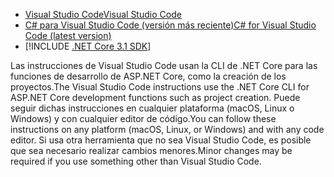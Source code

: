 * [<span data-ttu-id="dc673-101">Visual Studio Code</span><span class="sxs-lookup"><span data-stu-id="dc673-101">Visual Studio Code</span></span>](https://code.visualstudio.com/download)
* [<span data-ttu-id="dc673-102">C# para Visual Studio Code (versión más reciente)</span><span class="sxs-lookup"><span data-stu-id="dc673-102">C# for Visual Studio Code (latest version)</span></span>](https://marketplace.visualstudio.com/items?itemName=ms-dotnettools.csharp)
* [!INCLUDE [.NET Core 3.1 SDK](~/includes/3.1-SDK.md)]

<span data-ttu-id="dc673-103">Las instrucciones de Visual Studio Code usan la CLI de .NET Core para las funciones de desarrollo de ASP.NET Core, como la creación de los proyectos.</span><span class="sxs-lookup"><span data-stu-id="dc673-103">The Visual Studio Code instructions use the .NET Core CLI for ASP.NET Core development functions such as project creation.</span></span> <span data-ttu-id="dc673-104">Puede seguir dichas instrucciones en cualquier plataforma (macOS, Linux o Windows) y con cualquier editor de código.</span><span class="sxs-lookup"><span data-stu-id="dc673-104">You can follow these instructions on any platform (macOS, Linux, or Windows) and with any code editor.</span></span> <span data-ttu-id="dc673-105">Si usa otra herramienta que no sea Visual Studio Code, es posible que sea necesario realizar cambios menores.</span><span class="sxs-lookup"><span data-stu-id="dc673-105">Minor changes may be required if you use something other than Visual Studio Code.</span></span>
